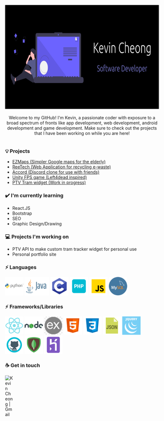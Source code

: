 <div align = "center">
<img src= "https://github.com/kevCheong/kevCheong/blob/main/Untitled%20design.png" alt=sass width="850" height="340"></img>
</div>

<br>

<div align = "center"> Welcome to my GitHub! I'm Kevin, a passionate coder with exposure to a broad spectrum of fronts like app 
development, web development, android development and game development. Make sure to check out the projects that I have been working on 
 while you are here! 
</div>
<br>

### 💡 Projects
* [EZMaps (Simpler Google maps for the elderly)](https://github.com/kevCheong/EZMaps)
* [ReeTech (Web Application for recycling e-waste)](https://github.com/kevCheong/ReeTech)
* [Accord (Discord clone for use with friends)](https://github.com/kevCheong/my-discord)
* [Unity FPS game (Left4dead inspired)](https://github.com/kevCheong/zombie_FPS)
* [PTV Tram widget (Work in progress)](https://github.com/kevCheong/PTV-Widget)




### ✔️ I'm currently learning
- React.JS
- Bootstrap
- SEO
- Graphic Design/Drawing


### 💻 Projects I'm working on
- PTV API to make custom tram tracker widget for personal use
- Personal portfolio site

### ⚡ Languages
<img style = "margin:auto;" src = "https://github.com/kevCheong/kevCheong/blob/main/icons/python.png" alt=sass width="60" height="60"></img>
<img style = "margin:auto;" src = "https://github.com/kevCheong/kevCheong/blob/main/icons/java.svg" alt=sass width="80" height="60"></img>
<img style = "margin:auto;" src = "https://github.com/kevCheong/kevCheong/blob/main/icons/c.png" alt=sass width="60" height="60"></img>
<img style = "margin:auto;" src = "https://github.com/kevCheong/kevCheong/blob/main/icons/php.png" alt=sass width="60" height="60"></img>
<img style = "margin:auto;" src = "https://github.com/kevCheong/kevCheong/blob/main/icons/js.png" alt=sass width="60" height="60"></img>
<img style = "margin:auto;" src = "https://github.com/kevCheong/kevCheong/blob/main/icons/mysql.png" alt=sass width="60" height="60"></img>

### ⚡ Frameworks/Libraries
<img style = "margin:auto;" src = "https://github.com/kevCheong/kevCheong/blob/main/icons/react.png" alt=sass width="60" height="60"></img>
<img style = "margin:auto;" src = "https://github.com/kevCheong/kevCheong/blob/main/icons/node.png" alt=sass width="60" height="60"></img>
<img style = "margin:auto;" src = "https://github.com/kevCheong/kevCheong/blob/main/icons/express.png" alt=sass width="60" height="60"></img>
<img style = "margin:auto;" src = "https://github.com/kevCheong/kevCheong/blob/main/icons/html5.png" alt=sass width="60" height="60"></img>
<img style = "margin:auto;" src = "https://github.com/kevCheong/kevCheong/blob/main/icons/css3.png" alt=sass width="60" height="60"></img>
<img style = "margin:auto;" src = "https://github.com/kevCheong/kevCheong/blob/main/icons/json.png" alt=sass width="60" height="60"></img>
<img style = "margin:auto;" src = "https://github.com/kevCheong/kevCheong/blob/main/icons/jquery.png" alt=sass width="60" height="60"></img>
<img style = "margin:auto;" src = "https://github.com/kevCheong/kevCheong/blob/main/icons/github.png" alt=sass width="60" height="60"></img>
<img style = "margin:auto;" src = "https://github.com/kevCheong/kevCheong/blob/main/icons/mongo.png" alt=sass width="60" height="60"></img>
<img style = "margin:auto;" src = "https://github.com/kevCheong/kevCheong/blob/main/icons/heroku.png" alt=sass width="60" height="60"></img>

### ☕ Get in touch
 <a href="mailto:kchk98@gmail.com">
  <img align="left" margin = "auto" alt="Kevin Cheong | Gmail" width="26px" src="https://github.com/TheDudeThatCode/TheDudeThatCode/blob/master/Assets/Gmail.svg" />
 </a>
<br>
<br>

